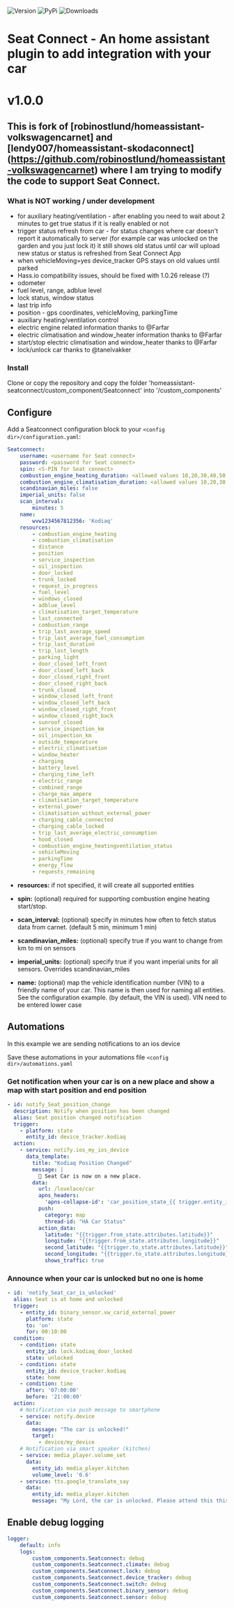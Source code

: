 ![Version](https://img.shields.io/github/v/release/lendy007/homeassistant-Seatconnect?include_prereleases)
![PyPi](https://img.shields.io/pypi/v/Seatconnect?label=latest%20pypi)
![Downloads](https://img.shields.io/github/downloads/lendy007/homeassistant-Seatconnect/total)

# Seat Connect - An home assistant plugin to add integration with your car

# v1.0.0

## This is fork of [robinostlund/homeassistant-volkswagencarnet] and [lendy007/homeassistant-skodaconnect] (https://github.com/robinostlund/homeassistant-volkswagencarnet) where I am trying to modify the code to support Seat Connect.

### What is NOT working / under development
- for auxiliary heating/ventilation - after enabling you need to wait about 2 minutes to get true status if it is really enabled or not
- trigger status refresh from car - for status changes where car doesn't report it automatically to server (for example car was unlocked on the garden and you just lock it) it still shows old status until car will upload new status or status is refreshed from Seat Connect App
- when vehicleMoving=yes device_tracker GPS stays on old values until parked
- Hass.io compatibility issues, should be fixed with 1.0.26 release (?)
- odometer
- fuel level, range, adblue level
- lock status, window status
- last trip info
- position - gps coordinates, vehicleMoving, parkingTime 
- auxiliary heating/ventilation control
- electric engine related information thanks to @Farfar
- electric climatisation and window_heater information thanks to @Farfar
- start/stop electric climatisation and window_heater thanks to @Farfar
- lock/unlock car thanks to @tanelvakker

### Install
Clone or copy the repository and copy the folder 'homeassistant-seatconnect/custom_component/Seatconnect' into '<config dir>/custom_components'
    
## Configure

Add a Seatconnect configuration block to your `<config dir>/configuration.yaml`:
```yaml
Seatconnect:
    username: <username for Seat connect>
    password: <password for Seat connect>
    spin: <S-PIN for Seat connect>
    combustion_engine_heating_duration: <allowed values 10,20,30,40,50,60 (minutes)>
    combustion_engine_climatisation_duration: <allowed values 10,20,30,40,50,60 (minutes)>
    scandinavian_miles: false
    imperial_units: false
    scan_interval:
        minutes: 5
    name:
        wvw1234567812356: 'Kodiaq'
    resources:
        - combustion_engine_heating         
        - combustion_climatisation
        - distance
        - position
        - service_inspection
        - oil_inspection
        - door_locked
        - trunk_locked
        - request_in_progress
        - fuel_level        
        - windows_closed        
        - adblue_level
        - climatisation_target_temperature
        - last_connected
        - combustion_range
        - trip_last_average_speed
        - trip_last_average_fuel_consumption
        - trip_last_duration
        - trip_last_length
        - parking_light
        - door_closed_left_front        
        - door_closed_left_back
        - door_closed_right_front
        - door_closed_right_back
        - trunk_closed
        - window_closed_left_front
        - window_closed_left_back
        - window_closed_right_front
        - window_closed_right_back
        - sunroof_closed
        - service_inspection_km
        - oil_inspection_km
        - outside_temperature
        - electric_climatisation
        - window_heater
        - charging
        - battery_level
        - charging_time_left
        - electric_range
        - combined_range
        - charge_max_ampere
        - climatisation_target_temperature
        - external_power
        - climatisation_without_external_power
        - charging_cable_connected
        - charging_cable_locked
        - trip_last_average_electric_consumption
        - hood_closed
        - combustion_engine_heatingventilation_status
        - vehicleMoving
        - parkingTime
        - energy_flow
        - requests_remaining
```

* **resources:** if not specified, it will create all supported entities

* **spin:** (optional) required for supporting combustion engine heating start/stop.

* **scan_interval:** (optional) specify in minutes how often to fetch status data from carnet. (default 5 min, minimum 1 min)

* **scandinavian_miles:** (optional) specify true if you want to change from km to mi on sensors

* **imperial_units:** (optional) specify true if you want imperial units for all sensors. Overrides scandinavian_miles

* **name:** (optional) map the vehicle identification number (VIN) to a friendly name of your car. This name is then used for naming all entities. See the configuration example. (by default, the VIN is used). VIN need to be entered lower case

## Automations

In this example we are sending notifications to an ios device

Save these automations in your automations file `<config dir>/automations.yaml`

### Get notification when your car is on a new place and show a map with start position and end position
```yaml
- id: notify_Seat_position_change
  description: Notify when position has been changed
  alias: Seat position changed notification
  trigger:
    - platform: state
      entity_id: device_tracker.kodiaq
  action:
    - service: notify.ios_my_ios_device
      data_template:
        title: "Kodiaq Position Changed"
        message: |
          🚗 Seat Car is now on a new place.
        data:
          url: /lovelace/car
          apns_headers:
            'apns-collapse-id': 'car_position_state_{{ trigger.entity_id.split(".")[1] }}'
          push:
            category: map
            thread-id: "HA Car Status"
          action_data:
            latitude: "{{trigger.from_state.attributes.latitude}}"
            longitude: "{{trigger.from_state.attributes.longitude}}"
            second_latitude: "{{trigger.to_state.attributes.latitude}}"
            second_longitude: "{{trigger.to_state.attributes.longitude}}"
            shows_traffic: true
```

### Announce when your car is unlocked but no one is home
```yaml
- id: 'notify_Seat_car_is_unlocked'
  alias: Seat is at home and unlocked
  trigger:
    - entity_id: binary_sensor.vw_carid_external_power
      platform: state
      to: 'on'
      for: 00:10:00
  condition:
    - condition: state
      entity_id: lock.kodiaq_door_locked
      state: unlocked
    - condition: state
      entity_id: device_tracker.kodiaq
      state: home
    - condition: time
      after: '07:00:00'
      before: '21:00:00'
  action:
    # Notification via push message to smartphone
    - service: notify.device
      data:
        message: "The car is unlocked!"
        target:
          - device/my_device
    # Notification via smart speaker (kitchen)
    - service: media_player.volume_set
      data:
        entity_id: media_player.kitchen
        volume_level: '0.6'
    - service: tts.google_translate_say
      data:
        entity_id: media_player.kitchen
        message: "My Lord, the car is unlocked. Please attend this this issue at your earliest inconvenience!"
```

## Enable debug logging
```yaml
logger:
    default: info
    logs:        
        custom_components.Seatconnect: debug
        custom_components.Seatconnect.climate: debug
        custom_components.Seatconnect.lock: debug
        custom_components.Seatconnect.device_tracker: debug
        custom_components.Seatconnect.switch: debug
        custom_components.Seatconnect.binary_sensor: debug
        custom_components.Seatconnect.sensor: debug
 ```

